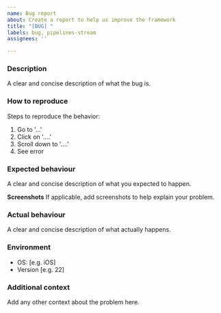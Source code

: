 ```yaml
---
name: Bug report
about: Create a report to help us improve the framework
title: "[BUG] "
labels: bug, pipelines-stream
assignees: ''

---
```


### Description

A clear and concise description of what the bug is.

### How to reproduce

Steps to reproduce the behavior:
1. Go to '...'
2. Click on '....'
3. Scroll down to '....'
4. See error

### Expected behaviour
A clear and concise description of what you expected to happen.

**Screenshots**
If applicable, add screenshots to help explain your problem.

### Actual behaviour
A clear and concise description of what actually happens.

### Environment

 - OS: [e.g. iOS]
 - Version [e.g. 22]

### Additional context

Add any other context about the problem here.
